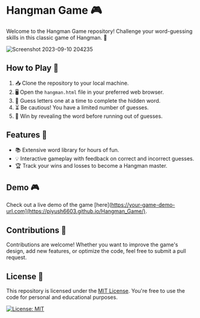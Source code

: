 # Hangman Game 🎮

Welcome to the Hangman Game repository! Challenge your word-guessing skills in this classic game of Hangman. 🚀

![Screenshot 2023-09-10 204235](https://github.com/Piyush6603/Hangman_Game/assets/101010704/12cd8225-751d-47e7-a3f5-a4cb196296ce)


## How to Play 📝

1. 📥 Clone the repository to your local machine.
2. 🖥️ Open the `hangman.html` file in your preferred web browser.
3. 🧩 Guess letters one at a time to complete the hidden word.
4. ⏳ Be cautious! You have a limited number of guesses.
5. 🎉 Win by revealing the word before running out of guesses.

## Features 🌟

- 📚 Extensive word library for hours of fun.
- 💡 Interactive gameplay with feedback on correct and incorrect guesses.
- 🏆 Track your wins and losses to become a Hangman master.

## Demo 🎮

Check out a live demo of the game [here](https://your-game-demo-url.com](https://piyush6603.github.io/Hangman_Game/).

## Contributions 🤝

Contributions are welcome! Whether you want to improve the game's design, add new features, or optimize the code, feel free to submit a pull request.

## License 📜

This repository is licensed under the [MIT License](LICENSE). You're free to use the code for personal and educational purposes.

[![License: MIT](https://img.shields.io/badge/License-MIT-yellow.svg)](https://opensource.org/licenses/MIT)
